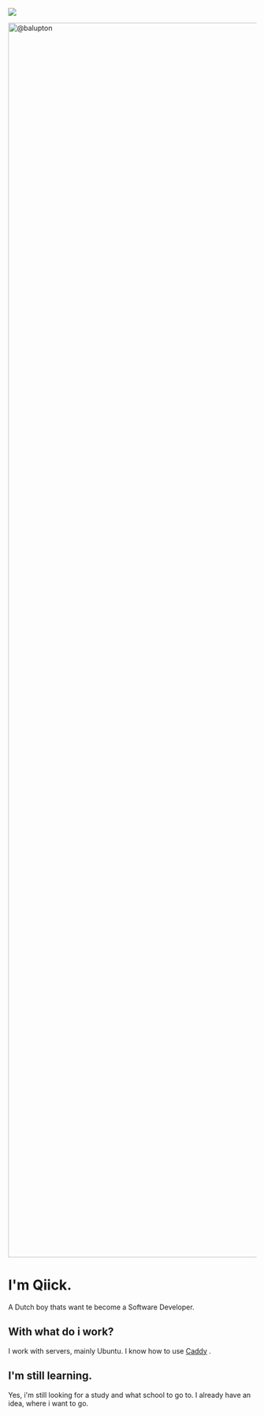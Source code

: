 ![](img2.png)

<a href="/balupton/readme-rounded-images/blob/main/balupton"><img src="img2.png" width="2500" height="2500" alt="@balupton" style="max-width:100%;"></a>


# I'm Qiick.
A Dutch boy thats want te become a Software Developer.

## With what do i work?
I work with servers, mainly Ubuntu. 
I know how to use [Caddy](https://caddyserver.com/) .

## I'm still learning.
Yes, i'm still looking for a study and what school to go to. I already have an idea, where i want to go.
